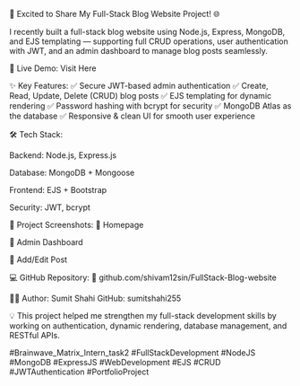 
🚀 Excited to Share My Full-Stack Blog Website Project! 🌐

I recently built a full-stack blog website using Node.js, Express, MongoDB, and EJS templating — supporting full CRUD operations, user authentication with JWT, and an admin dashboard to manage blog posts seamlessly.

🔗 Live Demo: Visit Here

✨ Key Features:
✅ Secure JWT-based admin authentication
✅ Create, Read, Update, Delete (CRUD) blog posts
✅ EJS templating for dynamic rendering
✅ Password hashing with bcrypt for security
✅ MongoDB Atlas as the database
✅ Responsive & clean UI for smooth user experience

🛠 Tech Stack:

Backend: Node.js, Express.js

Database: MongoDB + Mongoose

Frontend: EJS + Bootstrap

Security: JWT, bcrypt

📸 Project Screenshots:
🔹 Homepage


🔹 Admin Dashboard


🔹 Add/Edit Post


💻 GitHub Repository:
🔗 github.com/shivam12sin/FullStack-Blog-website

👨‍💻 Author: Sumit Shahi
GitHub: sumitshahi255

💡 This project helped me strengthen my full-stack development skills by working on authentication, dynamic rendering, database management, and RESTful APIs.

#Brainwave_Matrix_Intern_task2 #FullStackDevelopment #NodeJS #MongoDB #ExpressJS #WebDevelopment #EJS #CRUD #JWTAuthentication #PortfolioProject
 
 
